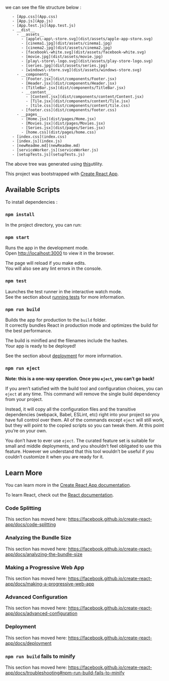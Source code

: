 we can see the file structure below :

```- __src__
   - [App.css](App.css)
   - [App.js](App.js)
   - [App.test.js](App.test.js)
   - __dist__
     - __assets__
       - [apple\-app\-store.svg](dist/assets/apple-app-store.svg)
       - [cinema1.jpg](dist/assets/cinema1.jpg)
       - [cinema2.jpg](dist/assets/cinema2.jpg)
       - [facebook\-white.svg](dist/assets/facebook-white.svg)
       - [movie.jpg](dist/assets/movie.jpg)
       - [play\-store\-logo.svg](dist/assets/play-store-logo.svg)
       - [series.jpg](dist/assets/series.jpg)
       - [windows\-store.svg](dist/assets/windows-store.svg)
     - __components__
       - [Footer.jsx](dist/components/Footer.jsx)
       - [Header.jsx](dist/components/Header.jsx)
       - [TitleBar.jsx](dist/components/TitleBar.jsx)
       - __content__
         - [Content.jsx](dist/components/content/Content.jsx)
         - [Tile.jsx](dist/components/content/Tile.jsx)
         - [tile.css](dist/components/content/tile.css)
       - [footer.css](dist/components/footer.css)
     - __pages__
       - [Home.jsx](dist/pages/Home.jsx)
       - [Movies.jsx](dist/pages/Movies.jsx)
       - [Series.jsx](dist/pages/Series.jsx)
       - [home.css](dist/pages/home.css)
   - [index.css](index.css)
   - [index.js](index.js)
   - [newReadme.md](newReadme.md)
   - [serviceWorker.js](serviceWorker.js)
   - [setupTests.js](setupTests.js)

```
The above tree was generated using [this](https://github.com/michalbe/md-file-tree)utility.

This project was bootstrapped with [Create React App](https://github.com/facebook/create-react-app).

## Available Scripts

To install dependencies :
### `npm install`

In the project directory, you can run:
### `npm start`

Runs the app in the development mode.<br />
Open [http://localhost:3000](http://localhost:3000) to view it in the browser.

The page will reload if you make edits.<br />
You will also see any lint errors in the console.

### `npm test`

Launches the test runner in the interactive watch mode.<br />
See the section about [running tests](https://facebook.github.io/create-react-app/docs/running-tests) for more information.

### `npm run build`

Builds the app for production to the `build` folder.<br />
It correctly bundles React in production mode and optimizes the build for the best performance.

The build is minified and the filenames include the hashes.<br />
Your app is ready to be deployed!

See the section about [deployment](https://facebook.github.io/create-react-app/docs/deployment) for more information.

### `npm run eject`

**Note: this is a one-way operation. Once you `eject`, you can’t go back!**

If you aren’t satisfied with the build tool and configuration choices, you can `eject` at any time. This command will remove the single build dependency from your project.

Instead, it will copy all the configuration files and the transitive dependencies (webpack, Babel, ESLint, etc) right into your project so you have full control over them. All of the commands except `eject` will still work, but they will point to the copied scripts so you can tweak them. At this point you’re on your own.

You don’t have to ever use `eject`. The curated feature set is suitable for small and middle deployments, and you shouldn’t feel obligated to use this feature. However we understand that this tool wouldn’t be useful if you couldn’t customize it when you are ready for it.

## Learn More

You can learn more in the [Create React App documentation](https://facebook.github.io/create-react-app/docs/getting-started).

To learn React, check out the [React documentation](https://reactjs.org/).

### Code Splitting

This section has moved here: https://facebook.github.io/create-react-app/docs/code-splitting

### Analyzing the Bundle Size

This section has moved here: https://facebook.github.io/create-react-app/docs/analyzing-the-bundle-size

### Making a Progressive Web App

This section has moved here: https://facebook.github.io/create-react-app/docs/making-a-progressive-web-app

### Advanced Configuration

This section has moved here: https://facebook.github.io/create-react-app/docs/advanced-configuration

### Deployment

This section has moved here: https://facebook.github.io/create-react-app/docs/deployment

### `npm run build` fails to minify

This section has moved here: https://facebook.github.io/create-react-app/docs/troubleshooting#npm-run-build-fails-to-minify
